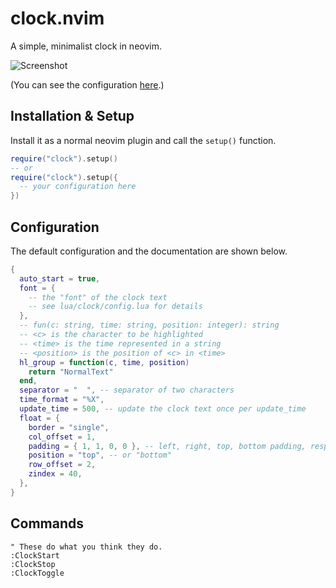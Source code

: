 # clock.nvim

A simple, minimalist clock in neovim.

![Screenshot](https://github.com/registerGen/clock.nvim/assets/62944333/26326fa9-bd27-4f30-a6d1-8c943b136fea)

(You can see the configuration [here](https://github.com/registerGen/dotfiles/blob/master/nvim/lua/plugincfg/clock.lua).)

## Installation & Setup

Install it as a normal neovim plugin and call the `setup()` function.

```lua
require("clock").setup()
-- or
require("clock").setup({
  -- your configuration here
})
```

## Configuration

The default configuration and the documentation are shown below.

```lua
{
  auto_start = true,
  font = {
    -- the "font" of the clock text
    -- see lua/clock/config.lua for details
  },
  -- fun(c: string, time: string, position: integer): string
  -- <c> is the character to be highlighted
  -- <time> is the time represented in a string
  -- <position> is the position of <c> in <time>
  hl_group = function(c, time, position)
    return "NormalText"
  end,
  separator = "  ", -- separator of two characters
  time_format = "%X",
  update_time = 500, -- update the clock text once per update_time
  float = {
    border = "single",
    col_offset = 1,
    padding = { 1, 1, 0, 0 }, -- left, right, top, bottom padding, respectively
    position = "top", -- or "bottom"
    row_offset = 2,
    zindex = 40,
  },
}
```

## Commands

```vim
" These do what you think they do.
:ClockStart
:ClockStop
:ClockToggle
```
